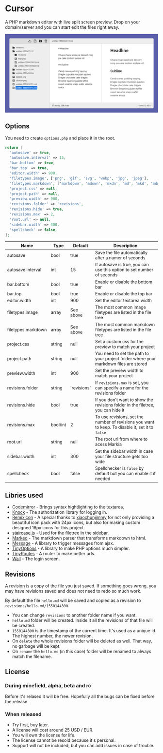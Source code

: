 # Cursor

A PHP markdown editor with live split screen preview. Drop on your domain/server and you can start edit the files right away.

![Screenshot](screenshot.png)

## Options

You need to create `options.php` and place it in the root.

```php
return [
  'autosave' => true,
  'autosave.interval' => 15,
  'bar.bottom' => true,
  'bar.top' => true,
  'editor.width' => 900,
  'filetypes.image', ['png', 'gif', 'svg', 'webp', 'jpg', 'jpeg'],
  'filetypes.markdown', ['markdown', 'mdown', 'mkdn', 'md', 'mkd', 'mdwn', 'mdtxt', 'mdtext', 'text', 'rmd', 'txt', ''],
  'project.css' => null,
  'project.path' => null,
  'preview.width' => 900,
  'revisions.folder' => 'revisions',
  'revisions.hide' => true,
  'revisions.max' => 2,
  'root.url' => null,
  'sidebar.width' => 300,
  'spellcheck' => false,
];
```

| Name               | Type     | Default     | Description |
| ------------------ | -------- | ----------- | ----------- |
| autosave           | bool     | true        | Save the file automatically after a numer of seconds |
| autosave.interval  | int      | 15          | If autosave is true, you can use this option to set number of seconds |
| bar.bottom         | bool     | true        | Enable or disable the bottom bar |
| bar.top            | bool     | true        | Enable or disable the top bar |
| editor.width       | int      | 900         | Set the editor textarea width |
| filetypes.image    | array    | See above   | The most common image filetypes are listed in the file tree |
| filetypes.markdown | array    | See above   | The most common markdown filetypes are listed in the file tree |
| project.css        | string   | null        | Set a custom css for the preview to match your project |
| project.path       | string   | null        | You need to set the path to your project folder where your markdown files are stored |
| preview.width      | int      | 900         | Set the preview width to match your project |
| revisions.folder   | string   | 'revisions' | If `revisions.max` is set, you can specify a name for the revisions folder |
| revisions.hide     | bool     | true        | If you don't want to show the revisions folder in the filetree, you can hide it |
| revisions.max      | bool/int | 2           | To use revisions, set the number of revisions you want to keep. To disable it, set it to `false` |
| root.url           | string   | null        | The root url from where to acess Markia |
| sidebar.width      | int      | 300         | Set the sidebar width in case your file structure gets too wide |
| spellcheck         | bool     | false       | Spellchecker is `false` by default but you can enable it if needed |

## Libries used

- [Codemirror](https://github.com/codemirror/CodeMirror) - Brings syntax hightlighting to the textarea.
- [Knock](https://github.com/jenstornell/knock) - The authorization library for logging in.
- [Remixicon](https://remixicon.com/) - A special thanks to [xiaochunjimmy](https://github.com/xiaochunjimmy) for not only providing a beautiful icon pack with 24px icons, but also for making custom designed 18px icons for this project.
- [staircase.js](https://github.com/jenstornell/staircase.js) - Used for the filetree in the sidebar.
- [Marked](https://github.com/markedjs/marked) - The markdown parser that transforms markdown to html.
- [Message](https://github.com/jenstornell/message.js) - A library to trigger messages from ajax.
- [TinyOptions](https://github.com/jenstornell/TinyOptions) - A library to make PHP options much simpler.
- [TinyRoutes](https://github.com/jenstornell/TinyRouter) - A router to make better urls.
- [Wall](https://github.com/jenstornell/wall) - The login screen.

## Revisions

A revision is a copy of the file you just saved. If something goes wrong, you may have revisions saved and does not need to redo so much work.

By default the file `hello.md` will be saved and copied as a revision to `revisions/hello.md/1550144390`.

- You can change `revisions` to another folder name if you want.
- `hello.md` folder will be created. Inside it all the revisions of that file will be created.
- `1550144390` is the timestamp of the current time. It's used as a unique id. The highest number, the newer revision.
- On `delete` the whole revisions folder will be deleted as well. That way, no garbage will be kept.
- On `rename` the `hello.md` (in this case) folder will be renamed to always match the filename.

## License

### During minefield, alpha, beta and rc

Before it's relased it will be free. Hopefully all the bugs can be fixed before the release.

### When released

- Try first, buy later.
- A license will cost around 25 USD / EUR.
- You will own the license for life.
- The license cannot be resold because it's personal.
- Support will not be included, but you can add issues in case of trouble.